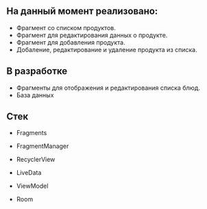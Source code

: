 ## На данный момент реализовано:

* Фрагмент со списком продуктов.
* Фрагмент для редактирования данных о продукте.
* Фрагмент для добавления продукта.
* Добаление, редактирование и удаление продукта из списка.



## В разработке

* Фрагменты для отображения и редактирования списка блюд.
* База данных



## Стек

* Fragments

* FragmentManager

* RecyclerView

* LiveData

* ViewModel

* Room 